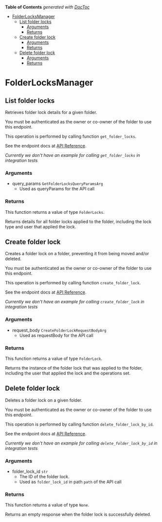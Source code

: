 <!-- START doctoc generated TOC please keep comment here to allow auto update -->
<!-- DON'T EDIT THIS SECTION, INSTEAD RE-RUN doctoc TO UPDATE -->
**Table of Contents**  *generated with [DocToc](https://github.com/thlorenz/doctoc)*

- [FolderLocksManager](#folderlocksmanager)
  - [List folder locks](#list-folder-locks)
    - [Arguments](#arguments)
    - [Returns](#returns)
  - [Create folder lock](#create-folder-lock)
    - [Arguments](#arguments-1)
    - [Returns](#returns-1)
  - [Delete folder lock](#delete-folder-lock)
    - [Arguments](#arguments-2)
    - [Returns](#returns-2)

<!-- END doctoc generated TOC please keep comment here to allow auto update -->

# FolderLocksManager

## List folder locks

Retrieves folder lock details for a given folder.

You must be authenticated as the owner or co-owner of the folder to
use this endpoint.

This operation is performed by calling function `get_folder_locks`.

See the endpoint docs at
[API Reference](https://developer.box.com/reference/get-folder-locks/).

*Currently we don't have an example for calling `get_folder_locks` in integration tests*

### Arguments

- query_params `GetFolderLocksQueryParamsArg`
  - Used as queryParams for the API call


### Returns

This function returns a value of type `FolderLocks`.

Returns details for all folder locks applied to the folder, including the
lock type and user that applied the lock.


## Create folder lock

Creates a folder lock on a folder, preventing it from being moved and/or
deleted.

You must be authenticated as the owner or co-owner of the folder to
use this endpoint.

This operation is performed by calling function `create_folder_lock`.

See the endpoint docs at
[API Reference](https://developer.box.com/reference/post-folder-locks/).

*Currently we don't have an example for calling `create_folder_lock` in integration tests*

### Arguments

- request_body `CreateFolderLockRequestBodyArg`
  - Used as requestBody for the API call


### Returns

This function returns a value of type `FolderLock`.

Returns the instance of the folder lock that was applied to the folder,
including the user that applied the lock and the operations set.


## Delete folder lock

Deletes a folder lock on a given folder.

You must be authenticated as the owner or co-owner of the folder to
use this endpoint.

This operation is performed by calling function `delete_folder_lock_by_id`.

See the endpoint docs at
[API Reference](https://developer.box.com/reference/delete-folder-locks-id/).

*Currently we don't have an example for calling `delete_folder_lock_by_id` in integration tests*

### Arguments

- folder_lock_id `str`
  - The ID of the folder lock.
  - Used as `folder_lock_id` in path `path` of the API call


### Returns

This function returns a value of type `None`.

Returns an empty response when the folder lock is successfully deleted.


